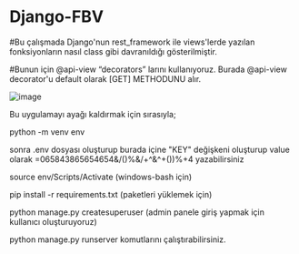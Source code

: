 # Django-FBV


#Bu çalışmada Django'nun rest_framework ile 
views'lerde yazılan fonksiyonların nasıl class gibi davranıldığı gösterilmiştir.

#Bunun için @api-view “decorators” larını  kullanıyoruz. Burada @api-view decorator'u default olarak [GET] METHODUNU alır.



![image](https://user-images.githubusercontent.com/108414013/210183340-25f52420-69bb-4b3c-82b9-f8b944b3a1ce.png)










Bu uygulamayı ayağı kaldırmak için sırasıyla;

python -m venv env

sonra .env dosyası oluşturup burada içine "KEY" değişkeni oluşturup value olarak =065843865654654&/()%&/+^&^+())%+4 yazabilirsiniz

source env/Scripts/Activate (windows-bash için)

pip install -r requirements.txt (paketleri yüklemek için)

python manage.py createsuperuser (admin panele giriş yapmak için kullanıcı oluşturuyoruz)

python manage.py runserver komutlarını çalıştırabilirsiniz.

